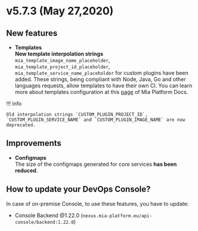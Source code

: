 # v5.7.3 (May 27,2020)

## New features

* **Templates**       
         **New template interpolation strings** `mia_template_image_name_placeholder`, `mia_template_project_id_placeholder`, `mia_template_service_name_placeholder` for custom plugins have been added. These strings, being compliant with Node, Java, Go and other languages requests, allow templates to have their own CI. You can learn more about templates configuration at this [page](https://docs.mia-platform.eu/development_suite/api-console/api-design/templates_conf/) of Mia Platform Docs.

!!! info

    Old interpolation strings `CUSTOM_PLUGIN_PROJECT_ID`, `CUSTOM_PLUGIN_SERVICE_NAME` and `CUSTOM_PLUGIN_IMAGE_NAME` are now deprecated.

## Improvements

* **Configmaps**       
    The size of the configmaps generated for core services **has been reduced**.
    
## How to update your DevOps Console?

In case of on-premise Console, to use these features, you have to update:

* Console Backend @1.22.0 (`nexus.mia-platform.eu/api-console/backend:1.22.0`)